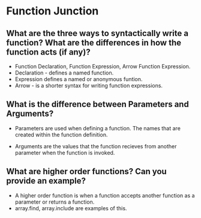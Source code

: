# Function Junction

## What are the three ways to syntactically write a function? What are the differences in how the function acts (if any)?
* Function Declaration, Function Expression, Arrow Function Expression. 
* Declaration - defines a named function.
* Expression defines a named or anonymous funtion.
* Arrow - is a shorter syntax for writing function expressions.

## What is the difference between Parameters and Arguments?

* Parameters are used when defining a function. The names that are created within the function definition. 

* Arguments are the values that the function recieves from another parameter when the function is invoked. 
## What are higher order functions? Can you provide an example?

* A higher order function is when a function accepts another function as a parameter or returns a function. 
* array.find, array.include are examples of this. 

